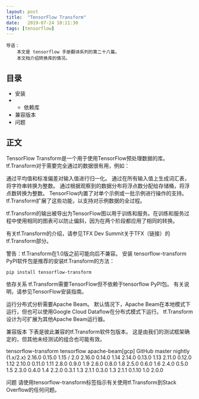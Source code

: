 ```yaml
---
layout: post
title:  "TensorFlow Transform"
date:   2019-07-24 10:11:30
tags: [tensorflow]
---
```


    导语：
        本文是 tensorflow 手册翻译系列的第二十八篇。
        本文档介绍转换库的情况。


## 目录
+ 安装
+ + 依赖库
+ 兼容版本
+ 问题

## 正文
TensorFlow Transform是一个用于使用TensorFlow预处理数据的库。 tf.Transform对于需要完全通过的数据很有用，例如：

通过平均值和标准偏差对输入值进行归一化。
通过在所有输入值上生成词汇表，将字符串转换为整数。
通过根据观察到的数据分布将浮点数分配给存储桶，将浮点数转换为整数。
TensorFlow内置了对单个示例或一批示例进行操作的支持。 tf.Transform扩展了这些功能，以支持对示例数据的全过程。

tf.Transform的输出被导出为TensorFlow图以用于训练和服务。在训练和服务过程中使用相同的图表可以防止偏斜，因为在两个阶段都应用了相同的转换。

有关tf.Transform的介绍，请参见TFX Dev Summit关于TFX（链接）的tf.Transform部分。

警告：tf.Transform在1.0版之前可能向后不兼容。
安装
tensorflow-transform PyPI软件包是推荐的安装tf.Transform的方法：

```
pip install tensorflow-transform
```

依存关系
tf.Transform需要TensorFlow但不依赖于tensorflow PyPI包。 有关说明，请参见TensorFlow安装指南。

运行分布式分析需要Apache Beam。 默认情况下，Apache Beam在本地模式下运行，但也可以使用Google Cloud Dataflow在分布式模式下运行。 tf.Transform设计为可扩展为其他Apache Beam运行器。

兼容版本
下表是彼此兼容的tf.Transform软件包版本。 这是由我们的测试框架确定的，但其他未经测试的组合也可能有效。


tensorflow-transform	tensorflow	apache-beam[gcp]
GitHub master	nightly (1.x/2.x)	2.16.0
0.15.0	1.15 / 2.0	2.16.0
0.14.0	1.14	2.14.0
0.13.0	1.13	2.11.0
0.12.0	1.12	2.10.0
0.11.0	1.11	2.8.0
0.9.0	1.9	2.6.0
0.8.0	1.8	2.5.0
0.6.0	1.6	2.4.0
0.5.0	1.5	2.3.0
0.4.0	1.4	2.2.0
0.3.1	1.3	2.1.1
0.3.0	1.3	2.1.1
0.1.10	1.0	2.0.0

问题
请使用tensorflow-transform标签指示有关使用tf.Transform到Stack Overflow的任何问题。
